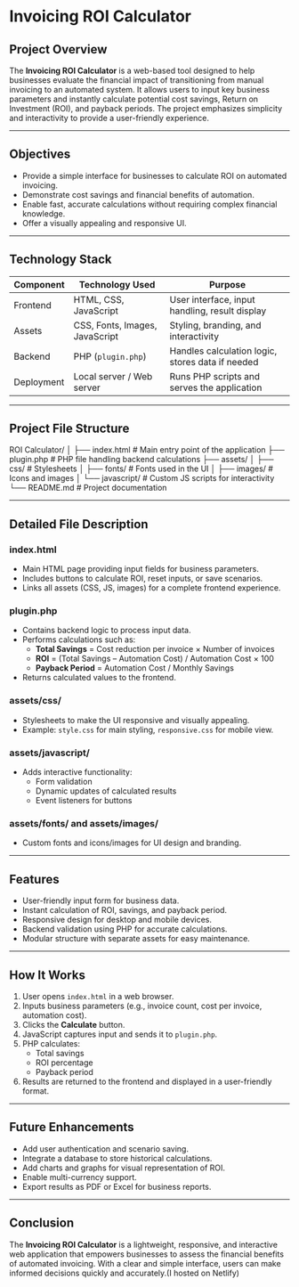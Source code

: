 # Invoicing ROI Calculator

## Project Overview
The **Invoicing ROI Calculator** is a web-based tool designed to help businesses evaluate the financial impact of transitioning from manual invoicing to an automated system. It allows users to input key business parameters and instantly calculate potential cost savings, Return on Investment (ROI), and payback periods. The project emphasizes simplicity and interactivity to provide a user-friendly experience.

---

## Objectives
- Provide a simple interface for businesses to calculate ROI on automated invoicing.
- Demonstrate cost savings and financial benefits of automation.
- Enable fast, accurate calculations without requiring complex financial knowledge.
- Offer a visually appealing and responsive UI.

---

## Technology Stack

| Component | Technology Used | Purpose |
|-----------|----------------|---------|
| Frontend  | HTML, CSS, JavaScript | User interface, input handling, result display |
| Assets    | CSS, Fonts, Images, JavaScript | Styling, branding, and interactivity |
| Backend   | PHP (`plugin.php`) | Handles calculation logic, stores data if needed |
| Deployment| Local server / Web server | Runs PHP scripts and serves the application |

---

## Project File Structure

ROI Calculator/
│
├── index.html # Main entry point of the application
├── plugin.php # PHP file handling backend calculations
├── assets/
│ ├── css/ # Stylesheets
│ ├── fonts/ # Fonts used in the UI
│ ├── images/ # Icons and images
│ └── javascript/ # Custom JS scripts for interactivity
└── README.md # Project documentation


---

## Detailed File Description

### index.html
- Main HTML page providing input fields for business parameters.
- Includes buttons to calculate ROI, reset inputs, or save scenarios.
- Links all assets (CSS, JS, images) for a complete frontend experience.

### plugin.php
- Contains backend logic to process input data.
- Performs calculations such as:
  - **Total Savings** = Cost reduction per invoice × Number of invoices
  - **ROI** = (Total Savings – Automation Cost) / Automation Cost × 100
  - **Payback Period** = Automation Cost / Monthly Savings
- Returns calculated values to the frontend.

### assets/css/
- Stylesheets to make the UI responsive and visually appealing.
- Example: `style.css` for main styling, `responsive.css` for mobile view.

### assets/javascript/
- Adds interactive functionality:
  - Form validation
  - Dynamic updates of calculated results
  - Event listeners for buttons

### assets/fonts/ and assets/images/
- Custom fonts and icons/images for UI design and branding.

---

## Features
- User-friendly input form for business data.
- Instant calculation of ROI, savings, and payback period.
- Responsive design for desktop and mobile devices.
- Backend validation using PHP for accurate calculations.
- Modular structure with separate assets for easy maintenance.

---

## How It Works
1. User opens `index.html` in a web browser.  
2. Inputs business parameters (e.g., invoice count, cost per invoice, automation cost).  
3. Clicks the **Calculate** button.  
4. JavaScript captures input and sends it to `plugin.php`.  
5. PHP calculates:
   - Total savings
   - ROI percentage
   - Payback period  
6. Results are returned to the frontend and displayed in a user-friendly format.

---

## Future Enhancements
- Add user authentication and scenario saving.
- Integrate a database to store historical calculations.
- Add charts and graphs for visual representation of ROI.
- Enable multi-currency support.
- Export results as PDF or Excel for business reports.

---

## Conclusion
The **Invoicing ROI Calculator** is a lightweight, responsive, and interactive web application that empowers businesses to assess the financial benefits of automated invoicing. With a clear and simple interface, users can make informed decisions quickly and accurately.(I hosted on Netlify)

